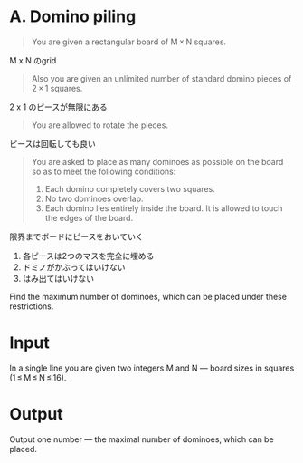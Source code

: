 # A. Domino piling

> You are given a rectangular board of M × N squares.

M x N のgrid

> Also you are given an unlimited number of standard domino pieces of 2 × 1 squares.

2 x 1 のピースが無限にある

> You are allowed to rotate the pieces.

ピースは回転しても良い

> You are asked to place as many dominoes as possible on the board so as to meet the following conditions:
>
> 1. Each domino completely covers two squares.
> 2. No two dominoes overlap.
> 3. Each domino lies entirely inside the board. It is allowed to touch the edges of the board.

限界までボードにピースをおいていく

1. 各ピースは2つのマスを完全に埋める
2. ドミノがかぶってはいけない
3. はみ出てはいけない

Find the maximum number of dominoes, which can be placed under these restrictions.

# Input

In a single line you are given two integers M and N — board sizes in squares (1 ≤ M ≤ N ≤ 16).

# Output

Output one number — the maximal number of dominoes, which can be placed.
